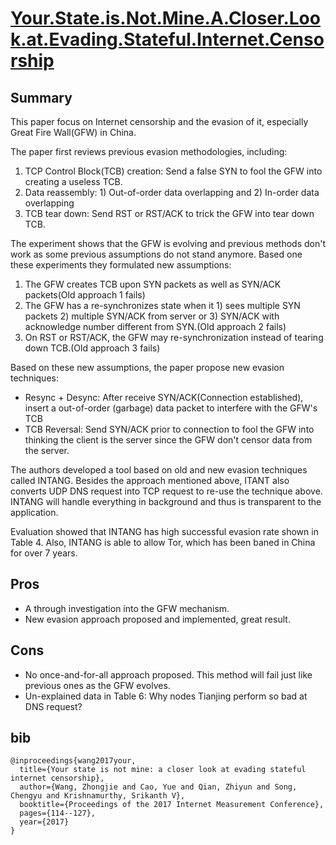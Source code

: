 # [Your.State.is.Not.Mine.A.Closer.Look.at.Evading.Stateful.Internet.Censorship](https://conferences.sigcomm.org/imc/2017/papers/imc17-final59.pdf)

## Summary

This paper focus on Internet censorship and the evasion of it, especially Great Fire Wall(GFW) in China.

The paper first reviews previous evasion methodologies, including:

1. TCP Control Block(TCB) creation: Send a false SYN to fool the GFW into creating a useless TCB.
2. Data reassembly: 1) Out-of-order data overlapping and 2) In-order data overlapping
3. TCB tear down: Send RST or RST/ACK to trick the GFW into tear down TCB.

The experiment shows that the GFW is evolving and previous methods don't work as some previous assumptions do not stand anymore.
Based one these experiments they formulated new assumptions:

1. The GFW creates TCB upon SYN packets as well as SYN/ACK packets(Old approach 1 fails)
2. The GFW has a re-synchronizes state when it 1) sees multiple SYN packets 2) multiple SYN/ACK from server or 3) SYN/ACK with acknowledge number different from SYN.(Old approach 2 fails)
3. On RST or RST/ACK, the GFW may re-synchronization instead of tearing down TCB.(Old approach 3 fails)

Based on these new assumptions, the paper propose new evasion techniques:

- Resync + Desync: After receive SYN/ACK(Connection established), insert a out-of-order (garbage) data packet to interfere with the GFW's TCB
- TCB Reversal: Send SYN/ACK prior to connection to fool the GFW into thinking the client is the server since the GFW don't censor data from the server.

The authors developed a tool based on old and new evasion techniques called INTANG.
Besides the approach mentioned above, ITANT also converts UDP DNS request into TCP request to re-use the technique above.
INTANG will handle everything in background and thus is transparent to the application.

Evaluation showed that INTANG has high successful evasion rate shown in Table 4. 
Also, INTANG is able to allow Tor, which has been baned in China for over 7 years.

## Pros

- A through investigation into the GFW mechanism.
- New evasion approach proposed and implemented, great result.

## Cons

- No once-and-for-all approach proposed. This method will fail just like previous ones as the GFW evolves.
- Un-explained data in Table 6: Why nodes Tianjing perform so bad at DNS request?

## bib
```
@inproceedings{wang2017your,
  title={Your state is not mine: a closer look at evading stateful internet censorship},
  author={Wang, Zhongjie and Cao, Yue and Qian, Zhiyun and Song, Chengyu and Krishnamurthy, Srikanth V},
  booktitle={Proceedings of the 2017 Internet Measurement Conference},
  pages={114--127},
  year={2017}
}
```
